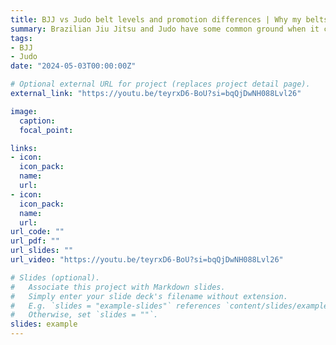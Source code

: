 ```yaml
---
title: BJJ vs Judo belt levels and promotion differences | Why my belts are mid
summary: Brazilian Jiu Jitsu and Judo have some common ground when it comes to belt levels, but also some very important differences in belt progression and promotions. We will discuss the different belt levels and colors between the two BJJ and Judo in this video, as well as cover some additional considerations regarding regions and governing bodies that can be cause of further belt color and promotion method differences. 
tags:
- BJJ
- Judo
date: "2024-05-03T00:00:00Z"

# Optional external URL for project (replaces project detail page).
external_link: "https://youtu.be/teyrxD6-BoU?si=bqQjDwNH088Lvl26"

image:
  caption: 
  focal_point: 

links:
- icon: 
  icon_pack: 
  name: 
  url: 
- icon: 
  icon_pack: 
  name: 
  url: 
url_code: ""
url_pdf: ""
url_slides: ""
url_video: "https://youtu.be/teyrxD6-BoU?si=bqQjDwNH088Lvl26"

# Slides (optional).
#   Associate this project with Markdown slides.
#   Simply enter your slide deck's filename without extension.
#   E.g. `slides = "example-slides"` references `content/slides/example-slides.md`.
#   Otherwise, set `slides = ""`.
slides: example
---
```

